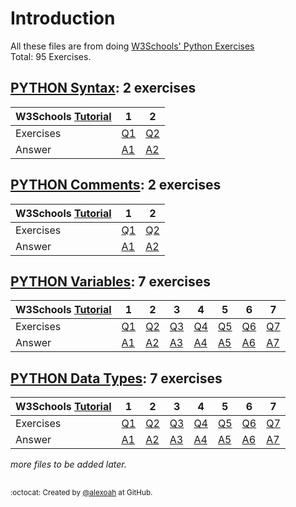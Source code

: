 # Introduction
All these files are from doing [W3Schools' Python Exercises](https://www.w3schools.com/python/python_exercises.asp)  
Total: 95 Exercises.

## [PYTHON Syntax](./PY-Syntax): 2 exercises
| W3Schools [Tutorial](https://www.w3schools.com/python/python_syntax.asp) | 1 | 2 |
| --- | --- | --- |
| Exercises | [Q1](https://www.w3schools.com/python/exercise.asp?filename=exercise_syntax1) | [Q2](https://www.w3schools.com/python/exercise.asp?filename=exercise_syntax2) |
| Answer | [A1](./PY-Syntax/pySyntaxE1.py) | [A2](./PY-Syntax/pySyntaxE2.py) |

## [PYTHON Comments](./PY-Comments): 2 exercises
| W3Schools [Tutorial](https://www.w3schools.com/python/python_comments.asp) | 1 | 2 |
| --- | --- | --- |
| Exercises | [Q1](https://www.w3schools.com/python/exercise.asp?filename=exercise_comments1) | [Q2](https://www.w3schools.com/python/exercise.asp?filename=exercise_comments2) |
| Answer | [A1](./PY-Comments/pyCommentsE1.py) | [A2](./PY-Comments/pyCommentsE2.py) |

## [PYTHON Variables](./PY-Variables): 7 exercises
| W3Schools [Tutorial](https://www.w3schools.com/python/python_variables.asp) | 1 | 2 | 3 | 4 | 5 | 6 | 7 |
| --- | --- | --- | --- | --- | --- | --- | --- |
| Exercises | [Q1](https://www.w3schools.com/python/exercise.asp?filename=exercise_variables1) | [Q2](https://www.w3schools.com/python/exercise.asp?filename=exercise_variables2) | [Q3](https://www.w3schools.com/python/exercise.asp?filename=exercise_variables3) | [Q4](https://www.w3schools.com/python/exercise.asp?filename=exercise_variables4) | [Q5](https://www.w3schools.com/python/exercise.asp?filename=exercise_variables5) | [Q6](https://www.w3schools.com/python/exercise.asp?filename=exercise_variables6) | [Q7](https://www.w3schools.com/python/exercise.asp?filename=exercise_variables7) |
| Answer | [A1](./PY-Variables/pyVariablesE1.py) | [A2](./PY-Variables/pyVariablesE2.py) | [A3](./PY-Variables/pyVariablesE3.py) | [A4](./PY-Variables/pyVariablesE4.py) | [A5](./PY-Variables/pyVariablesE5.py) | [A6](./PY-Variables/pyVariablesE6.py) | [A7](./PY-Variables/pyVariablesE7.py) |

## [PYTHON Data Types](./PY-DataTypes): 7 exercises
| W3Schools [Tutorial](https://www.w3schools.com/python/python_datatypes.asp) | 1 | 2 | 3 | 4 | 5 | 6 | 7 |
| --- | --- | --- | --- | --- | --- | --- | --- |
| Exercises | [Q1](https://www.w3schools.com/python/exercise.asp?filename=exercise_datatypes1) | [Q2](https://www.w3schools.com/python/exercise.asp?filename=exercise_datatypes2) | [Q3](https://www.w3schools.com/python/exercise.asp?filename=exercise_datatypes3) | [Q4](https://www.w3schools.com/python/exercise.asp?filename=exercise_datatypes4) | [Q5](https://www.w3schools.com/python/exercise.asp?filename=exercise_datatypes5) | [Q6](https://www.w3schools.com/python/exercise.asp?filename=exercise_datatypes6) | [Q7](https://www.w3schools.com/python/exercise.asp?filename=exercise_datatypes7) |
| Answer | [A1](./PY-DataTypes/pyDataTypesE1.txt) | [A2](./PY-DataTypes/pyDataTypesE2.txt) | [A3](./PY-DataTypes/pyDataTypesE3.txt) | [A4](./PY-DataTypes/pyDataTypesE4.txt) | [A5](./PY-DataTypes/pyDataTypesE5.txt) | [A6](./PY-DataTypes/pyDataTypesE6.txt) | [A7](./PY-DataTypes/pyDataTypesE7.txt) |

_more files to be added later._





##
<sup>:octocat: Created by [@alexoah](http://github.com/alexoah) at GitHub.</sup>